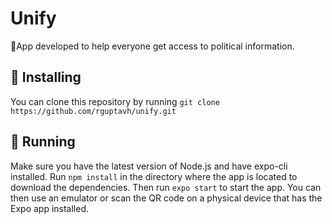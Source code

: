 # Unify
:flags:App developed to help everyone get access to political information.
## 🚀 Installing
You can clone this repository by running `git clone https://github.com/rguptavh/unify.git`
## 🏃‍  Running
Make sure you have the latest version of Node.js and have expo-cli installed. Run `npm install` in the directory where the app is located to download the dependencies. Then run `expo start` to start the app. You can then use an emulator or scan the QR code on a physical device that has the Expo app installed.
